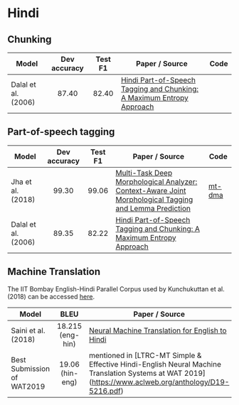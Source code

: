 # Hindi

## Chunking

| Model           | Dev accuracy  | Test F1 | Paper / Source | Code | 
| ------------- | :-----:| :-----:| --- | --- | 
| Dalal et al. (2006) | 87.40 | 82.40 | [Hindi Part-of-Speech Tagging and Chunking: A Maximum Entropy Approach](https://www.researchgate.net/publication/241211496_Hindi_Part-of-Speech_Tagging_and_Chunking_A_Maximum_Entropy_Approach) | | 

## Part-of-speech tagging

| Model           | Dev accuracy  | Test F1 | Paper / Source | Code | 
| ------------- | :-----:| :-----:| --- | --- | 
| Jha et al. (2018) | 99.30 | 99.06 | [Multi-Task Deep Morphological Analyzer: Context-Aware Joint Morphological Tagging and Lemma Prediction](https://arxiv.org/ftp/arxiv/papers/1811/1811.08619.pdf) | [mt-dma](https://github.com/Saurav0074/mt-dma)
| Dalal et al. (2006) | 89.35 | 82.22 | [Hindi Part-of-Speech Tagging and Chunking: A Maximum Entropy Approach](https://www.researchgate.net/publication/241211496_Hindi_Part-of-Speech_Tagging_and_Chunking_A_Maximum_Entropy_Approach) | | 

## Machine Translation

The IIT Bombay English-Hindi Parallel Corpus used by Kunchukuttan et al. (2018) can be accessed [here](http://www.cfilt.iitb.ac.in/iitb_parallel/).

| Model           | BLEU | Paper / Source | Code | 
| ------------- | :-----:| --- | --- | 
| Saini et al. (2018) | 18.215 (eng-hin)| [Neural Machine Translation for English to Hindi](https://www.researchgate.net/publication/327717152_Neural_Machine_Translation_for_English_to_Hindi) | | 
| Best Submission of WAT2019 | 19.06 (hin-eng)| mentioned in [LTRC-MT Simple & Effective Hindi-English Neural Machine Translation Systems at WAT 2019] (https://www.aclweb.org/anthology/D19-5216.pdf) | |
